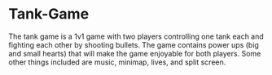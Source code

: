 # Tank-Game
The tank game is a 1v1 game with two players controlling one tank each and fighting each other by shooting bullets. The game contains power ups (big and small hearts) that will make the game enjoyable for both players. Some other things included are music, minimap, lives, and split screen. 
